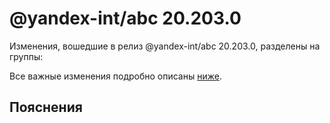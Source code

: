# @yandex-int/abc 20.203.0

<!-- ЧЕЛОВЕЧЕСКОЕ ВСТУПЛЕНИЕ -->

Изменения, вошедшие в релиз @yandex-int/abc 20.203.0, разделены на группы:

Все важные изменения подробно описаны [ниже](#Пояснения).

## Пояснения

